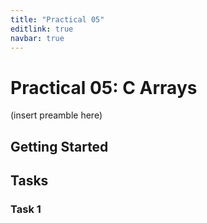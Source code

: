 ```yaml
---
title: "Practical 05"
editlink: true
navbar: true
---
```


# Practical 05: C Arrays

(insert preamble here)

## Getting Started

## Tasks

### Task 1

